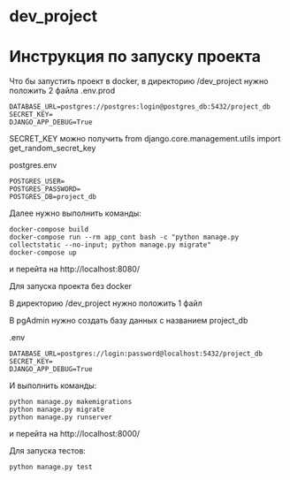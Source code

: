 # dev_project
# Инструкция по запуску проекта

Что бы запустить проект в docker, в директорию /dev_project нужно положить 2 файла
.env.prod

```
DATABASE_URL=postgres://postgres:login@postgres_db:5432/project_db
SECRET_KEY=
DJANGO_APP_DEBUG=True
```
SECRET_KEY можно получить from django.core.management.utils import get_random_secret_key

postgres.env

```
POSTGRES_USER=
POSTGRES_PASSWORD=
POSTGRES_DB=project_db
```

Далее нужно выполнить команды:

```
docker-compose build
docker-compose run --rm app_cont bash -c "python manage.py collectstatic --no-input; python manage.py migrate"
docker-compose up
```
и перейта на http://localhost:8080/

Для запуска проекта без docker

В директорию /dev_project нужно положить 1 файл

В pgAdmin нужно создать базу данных с названием project_db

.env

```
DATABASE_URL=postgres://login:password@localhost:5432/project_db
SECRET_KEY=
DJANGO_APP_DEBUG=True
```

И выполнить команды:

```
python manage.py makemigrations
python manage.py migrate
python manage.py runserver
```
и перейта на http://localhost:8000/

Для запуска тестов:

```
python manage.py test
```
